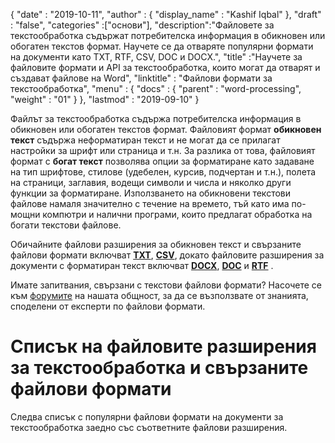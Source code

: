 {
  "date" : "2019-10-11",
  "author" : {
    "display_name" : "Kashif Iqbal"
},
  "draft" : "false",
  "categories" :["основи"],
  "description":"Файловете за текстообработка съдържат потребителска информация в обикновен или обогатен текстов формат. Научете се да отваряте популярни формати на документи като TXT, RTF, CSV, DOC и DOCX.",
  "title" :"Научете за файловите формати и API за текстообработка, които могат да отварят и създават файлове на Word",
  "linktitle" : "Файлови формати за текстообработка",
  "menu" : {
    "docs" : {
      "parent" : "word-processing",
      "weight" : "01"
}
},
  "lastmod" : "2019-09-10"
}


Файлът за текстообработка съдържа потребителска информация в обикновен или обогатен текстов формат. Файловият формат **обикновен текст** съдържа неформатиран текст и не могат да се прилагат настройки за шрифт или страница и т.н. За разлика от това, файловият формат с **богат текст** позволява опции за форматиране като задаване на тип шрифтове, стилове (удебелен, курсив, подчертан и т.н.), полета на страници, заглавия, водещи символи и числа и няколко други функции за форматиране. Използването на обикновени текстови файлове намаля значително с течение на времето, тъй като има по-мощни компютри и налични програми, които предлагат обработка на богати текстови файлове.

Обичайните файлови разширения за обикновен текст и свързаните файлови формати включват **[TXT](/bg/word-processing/txt/)**, **[CSV](/bg/spreadsheet/csv/)**, докато файловите разширения за документи с форматиран текст включват **[DOCX](/bg/word-processing/docx/)**, **[DOC](/bg/word-processing/doc/)** и **[RTF](/bg/word-processing/rtf/)** .

Имате запитвания, свързани с текстови файлови формати? Насочете се към [форумите](https://forum.fileformat.com/c/word-processing/5) на нашата общност, за да се възползвате от знанията, споделени от експерти по файлови формати.

# Списък на файловите разширения за текстообработка и свързаните файлови формати

Следва списък с популярни файлови формати на документи за текстообработка заедно със съответните файлови разширения.

